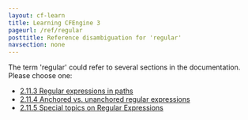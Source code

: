```yaml
---
layout: cf-learn
title: Learning CFEngine 3
pageurl: /ref/regular
posttitle: Reference disambiguation for 'regular'
navsection: none
---
```


The term 'regular' could refer to several sections in the documentation. Please choose one:

- [2.11.3 Regular expressions in paths](https://cfengine.com/manuals/cf3-Reference#Regular-expressions-in-paths)
- [2.11.4 Anchored vs. unanchored regular expressions](https://cfengine.com/manuals/cf3-Reference#Anchored-vs.-unanchored-regular-expressions)
- [2.11.5 Special topics on Regular Expressions](https://cfengine.com/manuals/cf3-Reference#Special-topics-on-Regular-Expressions)
